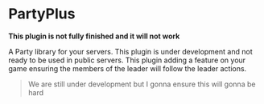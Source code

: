 # PartyPlus

**This plugin is not fully finished and it will not work**

A Party library for your servers. This plugin is under development and not ready to be used in public servers.
This plugin adding a feature on your game ensuring the members of the leader will follow the leader actions.

> We are still under development but I gonna ensure this will gonna be hard
